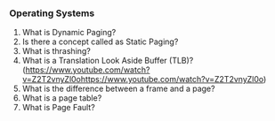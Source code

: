 ### Operating Systems

1. What is Dynamic Paging?
2. Is there a concept called as Static Paging?
3. What is thrashing?
4. What is a Translation Look Aside Buffer (TLB)? (https://www.youtube.com/watch?v=Z2T2vnyZl0ohttps://www.youtube.com/watch?v=Z2T2vnyZl0o)
5. What is the difference between a frame and a page?
6. What is a page table?
7. What is Page Fault?
